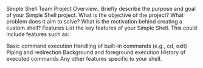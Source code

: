 Simple Shell Team Project
Overview..
Briefly describe the purpose and goal of your Simple Shell project.
What is the objective of the project? What problem does it aim to solve?
What is the motivation behind creating a custom shell?
Features
List the key features of your Simple Shell. This could include features such as:

Basic command execution
Handling of built-in commands (e.g., cd, exit)
Piping and redirection
Background and foreground execution
History of executed commands
Any other features specific to your shell.

